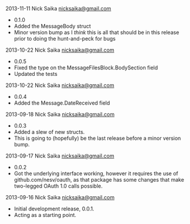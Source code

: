 2013-11-11 Nick Saika <nicksaika@gmail.com>
* 0.1.0
* Added the MessageBody struct
* Minor version bump as I *think* this is all that should be in this release
  prior to doing the hunt-and-peck for bugs

2013-10-22 Nick Saika <nicksaika@gmail.com>
* 0.0.5
* Fixed the type on the MessageFilesBlock.BodySection field
* Updated the tests

2013-10-22 Nick Saika <nicksaika@gmail.com>
* 0.0.4
* Added the Message.DateReceived field

2013-09-18 Nick Saika <nicksaika@gmail.com>
* 0.0.3
* Added a slew of new structs.
* This is going to (hopefully) be the last release before a minor version bump.

2013-09-17 Nick Saika <nicksaika@gmail.com>
* 0.0.2
* Got the underlying interface working, however it requires the use of
  github.com/nesv/oauth, as that package has some changes that make two-legged
  OAuth 1.0 calls possible.

2013-09-16 Nick Saika <nicksaika@gmail.com>
* Initial development release, 0.0.1.
* Acting as a starting point.

